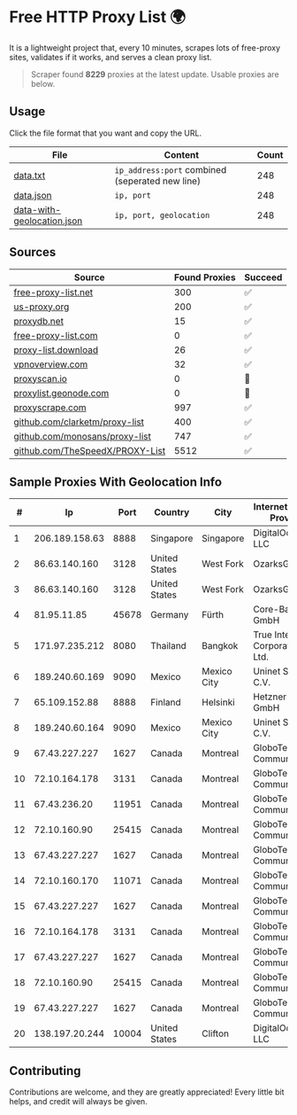 
# Free HTTP Proxy List 🌍

It is a lightweight project that, every 10 minutes, scrapes lots of free-proxy sites, validates if it works, and serves a clean proxy list.


> Scraper found **8229** proxies at the latest update. Usable proxies are below.

## Usage

Click the file format that you want and copy the URL.


|File|Content|Count|
|----|-------|-----|
|[data.txt](https://raw.githubusercontent.com/themiralay/Proxy-List-World/master/data.txt)|`ip_address:port` combined (seperated new line)|248|
|[data.json](https://raw.githubusercontent.com/themiralay/Proxy-List-World/master/data.json)|`ip, port`|248|
|[data-with-geolocation.json](https://raw.githubusercontent.com/themiralay/Proxy-List-World/master/data-with-geolocation.json)|`ip, port, geolocation`|248|

## Sources

|Source|Found Proxies|Succeed|
|------|-------------|-------|
|[free-proxy-list.net](https://free-proxy-list.net)|300|✅|
|[us-proxy.org](https://www.us-proxy.org)|200|✅|
|[proxydb.net](http://proxydb.net)|15|✅|
|[free-proxy-list.com](https://free-proxy-list.com/?page=&port=&type%5B%5D=http&type%5B%5D=https&up_time=0&search=Search)|0|✅|
|[proxy-list.download](https://www.proxy-list.download/HTTP)|26|✅|
|[vpnoverview.com](https://vpnoverview.com/privacy/anonymous-browsing/free-proxy-servers)|32|✅|
|[proxyscan.io](https://www.proxyscan.io)|0|🚫|
|[proxylist.geonode.com](https://proxylist.geonode.com/api/proxy-list?limit=300&page=1&sort_by=lastChecked&sort_type=desc&protocols=http,https)|0|🚫|
|[proxyscrape.com](https://api.proxyscrape.com/v2/?request=displayproxies&protocol=http&timeout=10000&country=all&ssl=all&anonymity=all)|997|✅|
|[github.com/clarketm/proxy-list](https://raw.githubusercontent.com/clarketm/proxy-list/master/proxy-list-raw.txt)|400|✅|
|[github.com/monosans/proxy-list](https://raw.githubusercontent.com/monosans/proxy-list/main/proxies/http.txt)|747|✅|
|[github.com/TheSpeedX/PROXY-List](https://raw.githubusercontent.com/TheSpeedX/PROXY-List/master/http.txt)|5512|✅|


## Sample Proxies With Geolocation Info

|#|Ip|Port|Country|City|Internet Service Provider|
|-|--|----|-------|----|-------------------------|
|1|206.189.158.63|8888|Singapore|Singapore|DigitalOcean, LLC|
|2|86.63.140.160|3128|United States|West Fork|OzarksGo, LLC|
|3|86.63.140.160|3128|United States|West Fork|OzarksGo, LLC|
|4|81.95.11.85|45678|Germany|Fürth|Core-Backbone GmbH|
|5|171.97.235.212|8080|Thailand|Bangkok|True Internet Corporation CO. Ltd.|
|6|189.240.60.169|9090|Mexico|Mexico City|Uninet S.A. de C.V.|
|7|65.109.152.88|8888|Finland|Helsinki|Hetzner Online GmbH|
|8|189.240.60.164|9090|Mexico|Mexico City|Uninet S.A. de C.V.|
|9|67.43.227.227|1627|Canada|Montreal|GloboTech Communications|
|10|72.10.164.178|3131|Canada|Montreal|GloboTech Communications|
|11|67.43.236.20|11951|Canada|Montreal|GloboTech Communications|
|12|72.10.160.90|25415|Canada|Montreal|GloboTech Communications|
|13|67.43.227.227|1627|Canada|Montreal|GloboTech Communications|
|14|72.10.160.170|11071|Canada|Montreal|GloboTech Communications|
|15|67.43.227.227|1627|Canada|Montreal|GloboTech Communications|
|16|72.10.164.178|3131|Canada|Montreal|GloboTech Communications|
|17|67.43.227.227|1627|Canada|Montreal|GloboTech Communications|
|18|72.10.160.90|25415|Canada|Montreal|GloboTech Communications|
|19|67.43.227.227|1627|Canada|Montreal|GloboTech Communications|
|20|138.197.20.244|10004|United States|Clifton|DigitalOcean, LLC|



## Contributing

Contributions are welcome, and they are greatly appreciated! Every
little bit helps, and credit will always be given.


